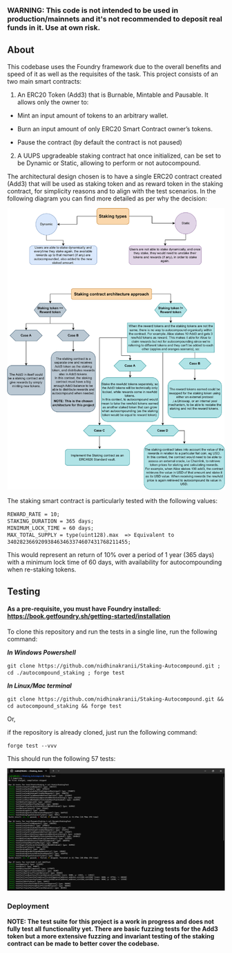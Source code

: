 ### WARNING: This code is not intended to be used in production/mainnets and it's not recommended to deposit real funds in it. Use at own risk.

## About

This codebase uses the Foundry framework due to the overall benefits and speed of it as well as the requisites of the task. This project consists of an two main smart contracts:

1. An ERC20 Token (Add3) that is Burnable, Mintable and Pausable. It allows only the owner to:

- Mint an input amount of tokens to an arbitrary wallet.

- Burn an input amount of only ERC20 Smart Contract owner’s tokens.

- Pause the contract (by default the contract is not paused)

2. A UUPS upgradeable staking contract hat once initialized, can be set to be Dynamic or Static, allowing to perform or not autocompound.

The architectural design chosen is to have a single ERC20 contract created (Add3) that will be used as staking token and as reward token in the staking contract, for simplicity reasons and to align with the test scenarios. In the following diagram you can find more detailed as per why the decision:

![Architecture diagram](diagram.png)

The staking smart contract is particularly tested with the following values:

```
REWARD_RATE = 10;
STAKING_DURATION = 365 days;
MINIMUM_LOCK_TIME = 60 days;
MAX_TOTAL_SUPPLY = type(uint128).max  => Equivalent to 340282366920938463463374607431768211455;
```

This would represent an return of 10% over a period of 1 year (365 days) with a minimum lock time of 60 days, with availability for autocompounding when re-staking tokens.

## Testing

#### **As a pre-requisite, you must have Foundry installed: https://book.getfoundry.sh/getting-started/installation**

To clone this repository and run the tests in a single line, run the following command:

**_In Windows Powershell_**

```copy
git clone https://github.com/nidhinakranii/Staking-Autocompound.git ; cd ./autocompound_staking ; forge test
```

**_In Linux/Mac terminal_**

```copy
git clone https://github.com/nidhinakranii/Staking-Autocompound.git && cd autocompound_staking && forge test
```

Or,

if the repository is already cloned, just run the following command:

```copy
forge test --vvv
```

This should run the following 57 tests:

![Tests](tests.png)

### Deployment

**NOTE: The test suite for this project is a work in progress and does not fully test all functionality yet. There are basic fuzzing tests for the Add3 token but a more extensive fuzzing and invariant testing of the staking contract can be made to better cover the codebase.**

